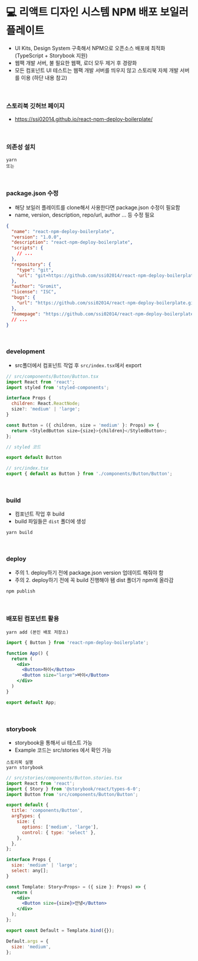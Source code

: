 # 💻 리액트 디자인 시스템 NPM 배포 보일러 플레이트
- UI Kits, Design System 구축해서 NPM으로 오픈소스 배포에 최적화 (TypeScript + Storybook 지원)
- 웹팩 개발 서버, 불 필요한 웹팩, 로더 모두 제거 후 경량화
- 모든 컴포넌트 UI 테스트는 웹팩 개발 서버를 띄우지 않고 스토리북 자체 개발 서버를 이용 (하단 내용 참고)

<br />

### 스토리북 깃허브 페이지
- https://ssi02014.github.io/react-npm-deploy-boilerplate/

<br />

### 의존성 설치
```
yarn
또는
```

<br />

### package.json 수정
- 해당 보일러 플레이트를 clone해서 사용한다면 package.json 수정이 필요함
- name, version, description, repo/url, author ... 등 수정 필요
```json
{
  "name": "react-npm-deploy-boilerplate",
  "version": "1.0.0",
  "description": "react-npm-deploy-boilerplate",
  "scripts": {
    // ...
  },
  "repository": {
    "type": "git",
    "url": "git+https://github.com/ssi02014/react-npm-deploy-boilerplate.git"
  },
  "author": "Gromit",
  "license": "ISC",
  "bugs": {
    "url": "https://github.com/ssi02014/react-npm-deploy-boilerplate.git/issues"
  },
  "homepage": "https://github.com/ssi02014/react-npm-deploy-boilerplate.git/blob/master/README.md",
  // ...
}

```

<br />

### development
- src폴더에서 컴포넌트 작업 후 `src/index.tsx`에서 export

```js
// src/components/Button/Button.tsx
import React from 'react';
import styled from 'styled-components';

interface Props {
  children: React.ReactNode;
  size?: 'medium' | 'large';
}

const Button = ({ children, size = 'medium' }: Props) => {
  return <StyledButton size={size}>{children}</StyledButton>;
};

// styled 코드

export default Button
```
```js
// src/index.tsx
export { default as Button } from './components/Button/Button';
```

<br />

### build
- 컴포넌트 작업 후 build
- build 파일들은 `dist` 폴더에 생성
```
yarn build
```

<br />

### deploy
- 주의 1. deploy하기 전에 package.json version 업데이트 해줘야 함
- 주의 2. deploy하기 전에 꼭 build 진행해야 됌 dist 폴더가 npm에 올라감
```
npm publish
``` 

<br />

### 배포된 컴포넌트 활용
```
yarn add (본인 배포 저장소)
```
```jsx
import { Button } from 'react-npm-deploy-boilerplate';

function App() {
  return (
    <div>
      <Button>하이</Button>
      <Button size="large">바이</Button>
    </div>
  )
}

export default App;
```

<br />

### storybook
- storybook을 통해서 ui 테스트 가능
- Example 코드는 src/stories 에서 확인 가능
```
스토리북 실행
yarn storybook
```
```jsx
// src/stories/components/Button.stories.tsx
import React from 'react';
import { Story } from '@storybook/react/types-6-0';
import Button from 'src/components/Button/Button';

export default {
  title: 'components/Button',
  argTypes: {
    size: {
      options: ['medium', 'large'],
      control: { type: 'select' },
    },
  },
};

interface Props {
  size: 'medium' | 'large';
  select: any[];
}

const Template: Story<Props> = ({ size }: Props) => {
  return (
    <div>
      <Button size={size}>안녕</Button>
    </div>
  );
};

export const Default = Template.bind({});

Default.args = {
  size: 'medium',
};

```

<br />

